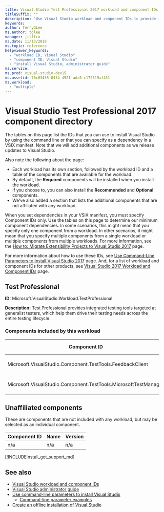 ```yaml
---
title: Visual Studio Test Professional 2017 workload and component IDs
titleSuffix: ""
description: "Use Visual Studio workload and component IDs to provide integrated testing tools for generalist testers"
keywords:
author: TerryGLee
ms.author: tglee
manager: jillfra
ms.date: 11/13/2018
ms.topic: reference
helpviewer_keywords:
  - "workload ID, Visual Studio"
  - "component ID, Visual Studio"
  - "install Visual Studio, administrator guide"
ms.service:
ms.prod: visual-studio-dev15
ms.assetid: 70c03438-8434-4921-ada0-c172519af431
ms.workload:
  - "multiple"
---
```

# Visual Studio Test Professional 2017 component directory

The tables on this page list the IDs that you can use to install Visual Studio by using the command line or that you can specify as a dependency in a VSIX manifest. Note that we will add additional components as we release updates to Visual Studio.

Also note the following about the page:

* Each workload has its own section, followed by the workload ID and a table of the components that are available for the workload.
* By default, the **Required** components will be installed when you install the workload.
* If you choose to, you can also install the **Recommended** and **Optional** components.
* We've also added a section that lists the additional components that are not affiliated with any workload.

When you set dependencies in your VSIX manifest, you must specify Component IDs only. Use the tables on this page to determine our minimum component dependencies. In some scenarios, this might mean that you specify only one component from a workload. In other scenarios, it might mean that you specify multiple components from a single workload or multiple components from multiple workloads. For more information, see the [How to: Migrate Extensibility Projects to Visual Studio 2017](../extensibility/how-to-migrate-extensibility-projects-to-visual-studio-2017.md) page.

For more information about how to use these IDs, see [Use Command-Line Parameters to Install Visual Studio 2017](use-command-line-parameters-to-install-visual-studio.md) page. And, for a list of workload and component IDs for other products, see [Visual Studio 2017 Workload and Component IDs](workload-and-component-ids.md) page.

## Test Professional

**ID:** Microsoft.VisualStudio.Workload.TestProfessional

**Description:** Test Professional provides integrated testing tools targeted at generalist testers, which help them drive their testing needs across the entire testing lifecycle.

### Components included by this workload

Component ID | Name | Version | Dependency type
--- | --- | --- | ---
Microsoft.VisualStudio.Component.TestTools.FeedbackClient | Microsoft Feedback Client | 15.6.27406.0 | Required
Microsoft.VisualStudio.Component.TestTools.MicrosoftTestManager | Microsoft Test Manager | 15.6.27406.0 | Required

## Unaffiliated components

These are components that are not included with any workload, but may be selected as an individual component.

Component ID | Name | Version
--- | --- | ---
n/a | n/a | n/a

[!INCLUDE[install_get_support_md](includes/install_get_support_md.md)]

## See also

* [Visual Studio workload and component IDs](workload-and-component-ids.md)
* [Visual Studio administrator guide](visual-studio-administrator-guide.md)
* [Use command-line parameters to install Visual Studio](use-command-line-parameters-to-install-visual-studio.md)
  * [Command-line parameter examples](command-line-parameter-examples.md)
* [Create an offline installation of Visual Studio](create-an-offline-installation-of-visual-studio.md)

